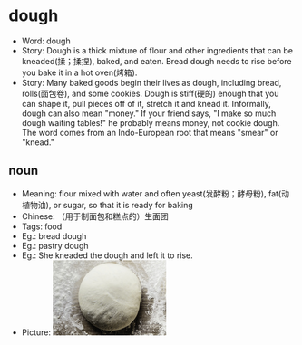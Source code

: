 # dough

- Word: dough
- Story: Dough is a thick mixture of flour and other ingredients that can be kneaded(揉；揉捏), baked, and eaten. Bread dough needs to rise before you bake it in a hot oven(烤箱).
- Story: Many baked goods begin their lives as dough, including bread, rolls(面包卷), and some cookies. Dough is stiff(硬的) enough that you can shape it, pull pieces off of it, stretch it and knead it. Informally, dough can also mean "money." If your friend says, "I make so much dough waiting tables!" he probably means money, not cookie dough. The word comes from an Indo-European root that means "smear" or "knead."

## noun

- Meaning: flour mixed with water and often yeast(发酵粉；酵母粉), fat(动植物油), or sugar, so that it is ready for baking
- Chinese: （用于制面包和糕点的）生面团
- Tags: food
- Eg.: bread dough
- Eg.: pastry dough
- Eg.: She kneaded the dough and left it to rise.
- Picture: ![dough](images/dough.jpg)

